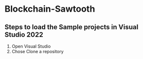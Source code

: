 # Blockchain-Sawtooth

## Steps to load the Sample projects in Visual Studio 2022

1. Open Visual Studio
2. Chose Clone a repository
